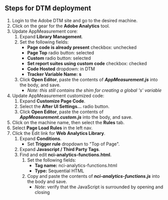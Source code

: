 ## Steps for DTM deployment
1. Login to the Adobe DTM site and go to the desired machine.
2. Click on the gear for the **Adobe Analytics** tool.
3. Update AppMeasurement core:
   1. Expand **Library Management**.
   2. Set the following fields:
      - **Page code is already present** checkbox: unchecked
      - **Page Top** radio button: selected
      - **Custom** radio button: selected
      - **Set report suites using custom code** checkbox: checked
      - **Code Hosted** dropdown: in DTM
      - **Tracker Variable Name:** __s__
   3. Click **Open Editor**, paste the contents of **_AppMeasurement.js_** into the body, and save.
      - _Note: this still contains the shim for creating a global 's' variable_
4. Update AppMeasurement customized code:
   1. Expand **Customize Page Code**.
   2. Select the **After UI Settings...** radio button.
   3. Click **Open Editor**, paste the contents of **_AppMeasurement.custom.js_** into the body, and save.
5. Click on the machine name, then select the **Rules** tab.
6. Select **Page Load Rules** in the left nav.
7. Click the Edit link for **Web Analytics Library**.
   1. Expand **Conditions**.
      - Set **Trigger rule** dropdown to "Top of Page".
   2. Expand **Javascript / Third Party Tags**.
   3. Find and edit **nci-analytics-functions.html**.
      1. Set the following fields:
         - **Tag name:** nci-analytics-functions.html
         - **Type:** Sequential HTML
      2. Copy and paste the contents of **_nci-analytics-functions.js_** into the body and save.
         - _Note_: verify that the JavaScript is surrounded by opening and closing <script> tags.
   4. Find and edit **wa-cancergov-pre.html**.
      1. Set the following fields:
         - **Tag name:** wa-cancergov-pre.html
         - **Type:** Sequential HTML
      2. Copy and paste the contents of **_wa-cancergov-pre.js_** into the body and save.
         - _Note_: verify that the JavaScript is surrounded by opening and closing <script> tags.
8. Approve and publish the content.

## Getting the latest version of AppMeasurement
AppMeasurmeent for JavaScript is a new library that provides the same core functionality of s_code.js. The latest version can be downloaded from the Adobe Marketing dashboard or retrieved directly from the Adobe DTM UI.
### Option 1
1. Login to the Adobe Analytics site.
2. In the top nav bar, go to **Admin -> Code Manager**
3. Click on the **Javascript (new)** resource to download the zip file. 
4. Extract the zip file and copy the contents of AppMeasurement.js. 
### Option 2 
1. Login to the Adobe DTM site and go to the desired machine.
2. Click on the gear for the **Adobe Analytics** tool.
3. Expand **Library Management**.
4. Select the **Managed by Adobe** radio button.
   - Select the desired library from the dropdown.
   - Click the **Save Changes** button. 
5. Re-open the Adobe Analytics tool and expand Library Management. 
6. Select the **Custom** radio button. 
7. Click the **Open Editor** button; the editor will now contain only the managed AppMeasurement JavaScript. 